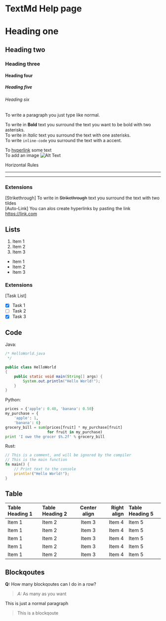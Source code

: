 # TextMd Help page

# Heading one
## Heading two
### Heading three
#### Heading four
##### Heading five
###### Heading six

To write a paragraph you just type like normal.

To write in **Bold** text you surround the text you want to be bold with two asterisks.  
To write in *Italic* text you surround the text with one asterisks.  
To write `inline-code` you surround the text with a accent.  

To [hyperlink](https://link.com) some text  
To add an image ![Alt Text](http://via.placeholder.com/50x50)


Horizontal Rules
***
******************

### Extensions
[Strikethrough] To write in ~~Strikethrough~~ text you surround the text with two tildes  
[Auto-Link] You can alos create hyperlinks by pasting the link https://link.com

## Lists
1. Item 1
2. Item 2
3. Item 3

* Item 1
* Item 2
* Item 3

### Extensions
[Task List]

- [x] Task 1
- [ ] Task 2
- [x] Task 3

## Code
Java:
```java
/* HelloWorld.java
 */

public class HelloWorld
{
	public static void main(String[] args) {
		System.out.println("Hello World!");
	}
}
```
Python:
```python
prices = {'apple': 0.40, 'banana': 0.50}
my_purchase = {
    'apple': 1,
    'banana': 6}
grocery_bill = sum(prices[fruit] * my_purchase[fruit]
                   for fruit in my_purchase)
print 'I owe the grocer $%.2f' % grocery_bill
```
Rust:
```rust
// This is a comment, and will be ignored by the compiler
// This is the main function
fn main() {
    // Print text to the console
    println!("Hello World!");
}
```

## Table
| Table Heading 1 | Table Heading 2 | Center align    | Right align     | Table Heading 5 |
| :-------------- | :-------------- | :-------------: | --------------: | :-------------- |
| Item 1          | Item 2          | Item 3          | Item 4          | Item 5          |
| Item 1          | Item 2          | Item 3          | Item 4          | Item 5          |
| Item 1          | Item 2          | Item 3          | Item 4          | Item 5          |
| Item 1          | Item 2          | Item 3          | Item 4          | Item 5          |
| Item 1          | Item 2          | Item 3          | Item 4          | Item 5          |

## Blockqoutes
**Q:** How many blockqoutes can I do in a row? 
> *A:* As many as you want

This is just a normal paragraph
> This is a blockqoute